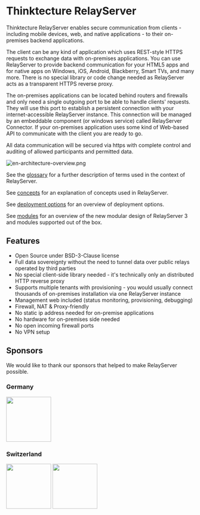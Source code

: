 # Thinktecture RelayServer

Thinktecture RelayServer enables secure communication from clients - including mobile devices, web, and native
applications - to their on-premises backend applications.

The client can be any kind of application which uses REST-style HTTPS requests to exchange data with on-premises
applications. You can use RelayServer to provide backend communication for your HTML5 apps and for native apps on
Windows, iOS, Android, Blackberry, Smart TVs, and many more. There is no special library or code change needed as
RelayServer acts as a transparent HTTPS reverse proxy.

The on-premises applications can be located behind routers and firewalls and only need a single outgoing port to be able
to handle clients' requests. They will use this port to establish a persistent connection with your internet-accessible
RelayServer instance. This connection will be managed by an embeddable component (or windows service) called RelayServer
Connector. If your on-premises application uses some kind of Web-based API to communicate with the client you are ready
to go.

All data communication will be secured via https with complete control and auditing of allowed participants and
permitted data.

![en-architecture-overview.png](./docs/assets/en-architecture-overview.png)

See the [glossary](./docs/glossary.md) for a further description of terms used in the context of RelayServer.

See [concepts](./docs/concepts.md) for an explanation of concepts used in RelayServer.

See [deployment options](./docs/deployment.md) for an overview of deployment options.

See [modules](./docs/modules.md) for an overview of the new modular design of RelayServer 3 and modules supported out of
the box.

## Features

- Open Source under BSD-3-Clause license
- Full data sovereignty without the need to tunnel data over public relays operated by third parties
- No special client-side library needed - it's technically only an distributed HTTP reverse proxy
- Supports multiple tenants with provisioning - you would usually connect thousands of on-premises installation via one
  RelayServer instance
- Management web included (status monitoring, provisioning, debugging)
- Firewall, NAT & Proxy-friendly
- No static ip address needed for on-premise applications
- No hardware for on-premises side needed
- No open incoming firewall ports
- No VPN setup

## Sponsors

We would like to thank our sponsors that helped to make RelayServer possible.

### Germany

[<img width="120px" src="./docs/assets/logo_sponsor_kwp.svg" />](https://www.kwpsoftware.de)

### Switzerland

[<img width="120px" src="./docs/assets/logo_sponsor_cmi.svg" />](https://www.cmiag.ch/)
[<img width="120px" src="./docs/assets/logo_sponsor_abraxas.png" />](https://www.abraxas.ch/)
